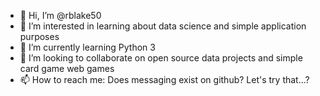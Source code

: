 - 👋 Hi, I’m @rblake50
- 👀 I’m interested in learning about data science and simple application purposes
- 🌱 I’m currently learning Python 3
- 💞️ I’m looking to collaborate on open source data projects and simple card game web games
- 📫 How to reach me: Does messaging exist on github? Let's try that...?

<!---
rblake50/rblake50 is a ✨ special ✨ repository because its `README.md` (this file) appears on your GitHub profile.
You can click the Preview link to take a look at your changes.
--->
